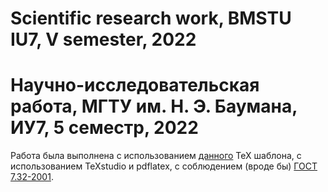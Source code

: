 # Scientific research work, BMSTU IU7, V semester, 2022
# Научно-исследовательская работа, МГТУ им. Н. Э. Баумана, ИУ7, 5 семестр, 2022

Работа была выполнена с использованием [данного](https://github.com/architectv/tex-diploma-template) TeX шаблона, с использованием TeXstudio и pdflatex, с соблюдением (вроде бы) [ГОСТ 7.32-2001](https://docs.cntd.ru/document/1200026224).